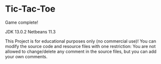 # Tic-Tac-Toe
Game complete!

JDK 13.0.2
Netbeans 11.3

This Project is for educational purposes only (no commercial use)!
You can modify the source code and resource files with one restriction:
You are not allowed to change/delete any comment in the source files, 
but you can add your own comments.


